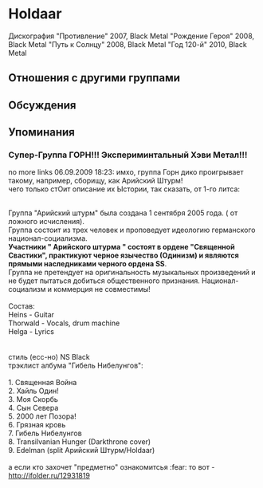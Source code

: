 # Holdaar

Дискография
"Противление" 2007, Black Metal
"Рождение Героя" 2008, Black Metal
"Путь к Солнцу" 2008, Black Metal
"Год 120-й" 2010, Black Metal

## Отношения с другими группами


## Обсуждения


## Упоминания

### Супер-Группа ГОРН!!! Экспериминтальный Хэви Метал!!!

no more links 06.09.2009 18:23:
имхо, группа Горн дико проигрывает такому, например, сборищу, как Арийский Штурм!<BR>чего только стОит описание их Ыстории, так сказать, от 1-го литса:<BR><BR><DIV CLASS="quote">Группа "Арийский штурм" была создана 1 сентября 2005 года. ( от ложного исчисления). <BR>Группа состоит из трех человек и проповедует идеологию германского национал-социализма. <BR><B>Участники " Арийского штурма " состоят в ордене "Священной Cвастики", практикуют черное язычество (Одинизм) и являются прямыми наследниками черного ордена SS</B>. <BR>Группа не претендует на оригинальность музыкальных произведений и не будет пытаться добиться общественного признания. Национал-социализм и коммерция не совместимы! <BR><BR>Состав: <BR>Heins - Guitar <BR>Thorwald - Vocals, drum machine <BR>Helga - Lyrics</DIV><BR><BR>стиль (есс-но) NS Black<BR>трэклист албума "Гибель Нибелунгов":<BR><BR>1. Священная Война<BR>2. Хайль Один!<BR>3. Моя Скорбь<BR>4. Сын Севера<BR>5. 2000 лет Позора!<BR>6. Грязная кровь<BR>7. Гибель Нибелунгов<BR>8. Transilvanian Hunger (Darkthrone cover)<BR>9. Edelman (split Арийский Штурм/Holdaar) <BR><BR>а если кто захочет "предметно" ознакомитсья :fear: то вот - <A HREF="http://ifolder.ru/12931819" TARGET="_blank">http://ifolder.ru/12931819</A>

